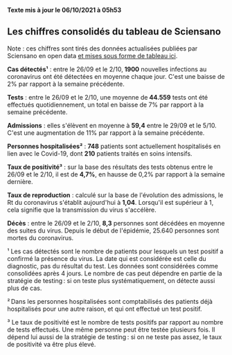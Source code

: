 <strong>Texte mis à jour le 06/10/2021 à 05h53</strong><h2>Les chiffres consolidés du tableau de Sciensano</h2><p>Note : ces chiffres sont tirés des données actualisées publiées par Sciensano en open data <a href='https://datastudio.google.com/embed/u/0/reporting/c14a5cfc-cab7-4812-848c-0369173148ab/page/ZwmOB_blank'>et mises sous forme de tableau ici</a>.<p><strong>Cas détectés¹</strong> : entre le 26/09 et le 2/10,<strong> 1900</strong> nouvelles infections au coronavirus ont été détectées en moyenne chaque jour. C'est une baisse de 2% par rapport à la semaine précédente.<p><strong>Tests</strong> : entre le 26/09 et le 2/10, une moyenne de<strong> 44.559</strong> tests ont été effectués quotidiennement, un total en baisse de 7% par rapport à la semaine précédente.<p><strong>Admissions</strong> : elles s'élèvent en moyenne à <strong> 59,4</strong> entre le 29/09 et le 5/10. C'est une augmentation de 11% par rapport à la semaine précédente.<p><strong>Personnes hospitalisées²</strong> : <strong>748</strong> patients sont actuellement hospitalisés en lien avec le Covid-19, dont <strong>210</strong> patients traités en soins intensifs.<p><strong>Taux de positivité³</strong> : sur la base des résultats des tests obtenus entre le 26/09 et le 2/10, il est de <strong>4,7%</strong>, en hausse de 0,2% par rapport à la semaine dernière.<p><strong>Taux de reproduction</strong> : calculé sur la base de l'évolution des admissions, le Rt du coronavirus s'établit aujourd'hui à <strong>1,04</strong>. Lorsqu'il est supérieur à 1, cela signifie que la transmission du virus s'accélère.<p><strong>Décès</strong> : entre le 26/09 et le 2/10,<strong> 8,3</strong> personnes sont décédées en moyenne des suites du virus. Depuis le début de l'épidémie, 25.640 personnes sont mortes du coronavirus.<p>¹ Les cas détectés sont le nombre de patients pour lesquels un test positif a confirmé la présence du virus. La date qui est considérée est celle du diagnostic, pas du résultat du test. Les données sont considérées comme consolidées après 4 jours. Le nombre de cas peut dépendre en partie de la stratégie de testing : si on teste plus systématiquement, on détecte aussi plus de cas.<p>² Dans les personnes hospitalisées sont comptabilisés des patients déjà hospitalisés pour une autre raison, et qui ont effectué un test positif.<p>³ Le taux de positivité est le nombre de tests positifs par rapport au nombre de tests effectués. Une même personne peut être testée plusieurs fois. Il dépend lui aussi de la stratégie de testing : si on ne teste pas assez, le taux de positivité va être plus élevé.